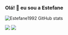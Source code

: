 


### Olá! 👋   eu sou a  Estefane

![Estefane1992 GitHub stats](https://github-readme-stats.vercel.app/api?username=Estefane1992&theme=dark&show_icons=true)

  <div> 
  <a href="https://www.linkedin.com/in/estefane-melo/" target="_blank"><img src="https://img.shields.io/badge/-LinkedIn-%230077B5?style=for-the-badge&logo=linkedin&logoColor=white" target="_blank"></a>
  <a href = "mailto:fannyczs2012@gmail.com"><img src="https://img.shields.io/badge/-Gmail-%23333?style=for-the-badge&logo=gmail&logoColor=white" target="_blank"></a>
</div>
  
